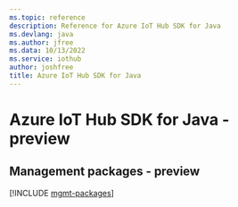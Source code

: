 ```yaml
---
ms.topic: reference
description: Reference for Azure IoT Hub SDK for Java
ms.devlang: java
ms.author: jfree
ms.data: 10/13/2022
ms.service: iothub
author: joshfree
title: Azure IoT Hub SDK for Java
---
```

# Azure IoT Hub SDK for Java - preview

## Management packages - preview
[!INCLUDE [mgmt-packages](iot-hub-mgmt-index.md)]